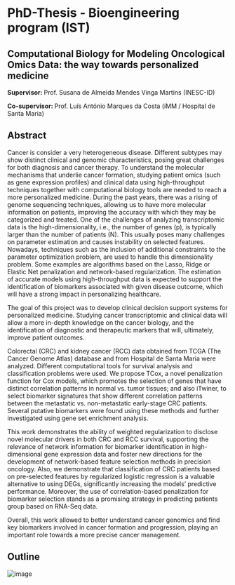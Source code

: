 # PhD-Thesis - Bioengineering program (IST)

## Computational Biology for Modeling Oncological Omics Data: the way towards personalized medicine

<b> Supervisor: </b> Prof. Susana de Almeida Mendes Vinga Martins (INESC-ID)

<b> Co-supervisor: </b> Prof. Luís António Marques da Costa (iMM / Hospital de Santa Maria)

## Abstract

Cancer is consider a very heterogeneous disease. Different subtypes may show distinct clinical and genomic characteristics, posing great challenges for both diagnosis and cancer therapy. To understand the molecular mechanisms that underlie cancer formation, studying patient omics (such as gene expression profiles) and clinical data using high-throughput techniques together with computational biology tools are needed to reach a more personalized medicine. 
During the past years, there was a rising of genome sequencing techniques, allowing us to have more molecular information on patients, improving the accuracy with which they may be categorized and treated. One of the challenges of analyzing transcriptomic data is the high-dimensionality, i.e., the number of genes (p), is typically larger than the number of patients (N). This usually poses many challenges on parameter estimation and causes instability on selected features. Nowadays, techniques such as the inclusion of additional constraints to the parameter optimization problem, are used to handle this dimensionality problem. Some examples are algorithms based on the Lasso, Ridge or Elastic Net penalization and network-based regularization. The estimation of accurate models using high-throughput data is expected to support the identification of biomarkers associated with given disease outcome, which will have a strong impact in personalizing healthcare. 

The goal of this project was to develop clinical decision support systems for personalized medicine. Studying cancer transcriptomic and clinical data will allow a more in-depth knowledge on the cancer biology, and the identification of diagnostic and therapeutic markers that will, ultimately, improve patient outcomes.

Colorectal (CRC) and kidney cancer (RCC) data obtained from TCGA (The Cancer Genome Atlas) database and from Hospital de Santa Maria were analyzed. Different computational tools for survival analysis and classification problems were used. We propose TCox, a novel penalization function for Cox models, which promotes the selection of genes that have distinct correlation patterns in normal vs. tumor tissues; and also iTwiner, to select biomarker signatures that show different correlation patterns between the metastatic vs. non-metastatic early-stage CRC patients. Several putative biomarkers were found using these methods and further investigated using gene set enrichment analysis. 

This work demonstrates the ability of weighted regularization to disclose novel molecular drivers in both CRC and RCC survival, supporting the relevance of network information for biomarker identification in high-dimensional gene expression data and foster new directions for the development of network-based feature selection methods in precision oncology. Also, we demonstrate that classification of CRC patients based on pre-selected features by regularized logistic regression is a valuable alternative to using DEGs, significantly increasing the models’ predictive performance. Moreover, the use of correlation-based penalization for biomarker selection stands as a promising strategy in predicting patients group based on RNA-Seq data.

Overall, this work allowed to better understand cancer genomics and find key biomarkers involved in cancer formation and progression, playing an important role towards a more precise cancer management.

## Outline

![image](https://user-images.githubusercontent.com/45852638/176669549-aa018bc8-f031-448c-b164-ffcd2425d7d3.png)

